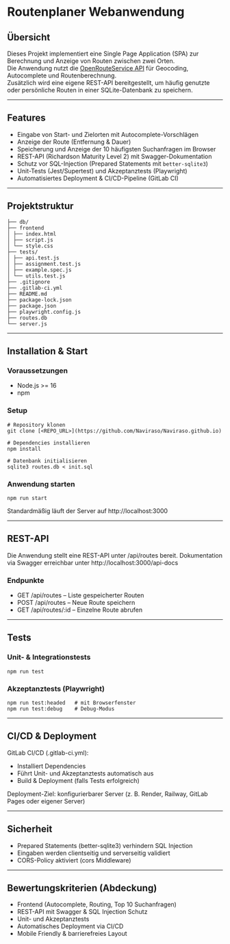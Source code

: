 # Routenplaner Webanwendung

## Übersicht
Dieses Projekt implementiert eine Single Page Application (SPA) zur Berechnung und Anzeige von Routen zwischen zwei Orten.  
Die Anwendung nutzt die [OpenRouteService API](https://openrouteservice.org) für Geocoding, Autocomplete und Routenberechnung.  
Zusätzlich wird eine eigene REST-API bereitgestellt, um häufig genutzte oder persönliche Routen in einer SQLite-Datenbank zu speichern.

---

## Features
- Eingabe von Start- und Zielorten mit Autocomplete-Vorschlägen  
- Anzeige der Route (Entfernung & Dauer)  
- Speicherung und Anzeige der 10 häufigsten Suchanfragen im Browser  
- REST-API (Richardson Maturity Level 2) mit Swagger-Dokumentation  
- Schutz vor SQL-Injection (Prepared Statements mit `better-sqlite3`)  
- Unit-Tests (Jest/Supertest) und Akzeptanztests (Playwright)  
- Automatisiertes Deployment & CI/CD-Pipeline (GitLab CI)

---

## Projektstruktur
```
├── db/
├── frontend
│ ├── index.html
│ ├── script.js
│ └── style.css
├── tests/
│ ├── api.test.js
│ ├── assignment.test.js
│ ├── example.spec.js
│ └── utils.test.js
├── .gitignore
├── .gitlab-ci.yml
├── README.md
├── package-lock.json
├── package.json
├── playwright.config.js
├── routes.db
└── server.js
```

---

## Installation & Start
### Voraussetzungen
- Node.js >= 16
- npm

### Setup
```
# Repository klonen
git clone [<REPO_URL>](https://github.com/Naviraso/Naviraso.github.io)

# Dependencies installieren
npm install

# Datenbank initialisieren
sqlite3 routes.db < init.sql
```
### Anwendung starten
```
npm run start
```
Standardmäßig läuft der Server auf http://localhost:3000

---

## REST-API
Die Anwendung stellt eine REST-API unter /api/routes bereit.
Dokumentation via Swagger erreichbar unter http://localhost:3000/api-docs

### Endpunkte
- GET /api/routes – Liste gespeicherter Routen
- POST /api/routes – Neue Route speichern
- GET /api/routes/:id – Einzelne Route abrufen

---

## Tests
### Unit- & Integrationstests
```
npm run test
```

### Akzeptanztests (Playwright)
```
npm run test:headed   # mit Browserfenster
npm run test:debug    # Debug-Modus
```

---

## CI/CD & Deployment
GitLab CI/CD (.gitlab-ci.yml):
- Installiert Dependencies
- Führt Unit- und Akzeptanztests automatisch aus
- Build & Deployment (falls Tests erfolgreich)

Deployment-Ziel: konfigurierbarer Server (z. B. Render, Railway, GitLab Pages oder eigener Server)

---

## Sicherheit
- Prepared Statements (better-sqlite3) verhindern SQL Injection
- Eingaben werden clientseitig und serverseitig validiert
- CORS-Policy aktiviert (cors Middleware)

---
## Bewertungskriterien (Abdeckung)
- Frontend (Autocomplete, Routing, Top 10 Suchanfragen)
- REST-API mit Swagger & SQL Injection Schutz
- Unit- und Akzeptanztests
- Automatisches Deployment via CI/CD
- Mobile Friendly & barrierefreies Layout
